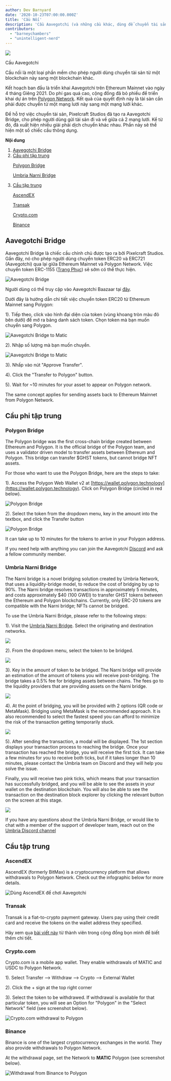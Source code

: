 ```yaml
---
author: Dev Barnyard
date: '2020-10-23T07:00:00.000Z'
title: 'Cầu Nối'
description: 'Cầu Aavegotchi (và những cầu khác, dùng để chuyển tài sản đi và về Polygon)'
contributors:
  - "barneychambers"
  - "unintelligent-nerd"
---
```


<div class="headerImageContainer">
<img class="headerImage" src="/bridge/aavegotchi-bridge.gif">
<p class="headerImageText">Cầu Aavegotchi</p>
</div>

Cầu nối là một loại phần mềm cho phép người dùng chuyển tài sản từ một blockchain này sang một blockchain khác.

Kết hoạch ban đầu là triển khai Aavegotchi trên Ethereum Mainnet vào ngày 4 tháng Giêng 2021. Do phí gas quá cao, cộng đồng đã bỏ phiếu để triển khai dự án trên [Polygon Network](/glossary#polygon). Kết quả của quyết định này là tài sản cần phải được chuyển từ một mạng lưới này sang một mạng lưới khác.

Để hỗ trợ việc chuyển tài sản, Pixelcraft Studios đã tạo ra Aavegotchi Bridge, cho phép người dùng gửi tài sản đi và về giữa cả 2 mạng lưới. Kể từ đó, đã xuất hiện nhiều giải phải dịch chuyển khác nhau. Phần này sẽ thể hiện một số chiếc cầu thông dụng.

<div class="contentsBox">

**Nội dung**

<ol>
<li><a href=#aavegotchi-bridge>Aavegotchi Bridge</a></li>
<li><a href=#decentralized-bridges>Cầu phi tập trung</a></li>
<p><a href=#polygon-bridge>Polygon Bridge</a></p>
<p><a href=#umbria-narni-bridge>Umbria Narni Bridge</a></p>
<li><a href=#centralized-bridges>Cầu tập trung</a></li>
<p><a href=#ascendex>AscendEX</a></p>
<p><a href=#transak>Transak</a></p>
<p><a href=#crypto-com>Crypto.com</a></p>
<p><a href=#binance>Binance</a></p>
</ol>

</div>

## Aavegotchi Bridge

Aavegotchi Bridge là chiếc cầu chính chủ được tạo ra bởi Pixelcraft Studios. Gần đây, nó cho phép người dùng chuyển token ERC20 và ERC721 (Aavegotchi) qua lại giữa Ethereum Mainnet và Polygon Network. Việc chuyển token ERC-1155 ([Trang Phục](/wearables)) sẽ sớm có thể thực hiện.

<img class="bodyImage" src="/bridge/aavegotchi-bridge.png" alt="Aavegotchi Bridge" />

Người dùng có thể truy cập vào Aavegotchi Baazaar tại [đây](https://aavegotchi.com/bridge).

Dưới đây là hướng dẫn chi tiết việc chuyển token ERC20 từ Ethereum Mainnet sang Polygon:

1). Tiếp theo, click vào hình đại diện của token (vùng khoang tròn màu đỏ bên dưới) để mở ra bảng danh sách token. Chọn token mà bạn muốn chuyển sang Polygon.

<img class = "bodyImage" src = "/bridge/select-atoken-to-convert.png" alt = "Aavegotchi Bridge to Matic" />

2). Nhập số lượng mà bạn muốn chuyển.

<img class = "bodyImage" src = "/bridge/amount-to-transfer-to-matic.png" alt = "Aavegotchi Bridge to Matic" />

3). Nhấp vào nút "Approve Transfer".

4). Click the "Transfer to Polygon" button.

5). Wait for ~10 minutes for your asset to appear on Polygon network.

The same concept applies for sending assets back to Ethereum Mainnet from Polygon Network.

## Cầu phi tập trung

### Polygon Bridge
The Polygon bridge was the first cross-chain bridge created between Ethereum and Polygon. It is the official bridge of the Polygon team, and uses a validator driven model to transfer assets between Ethereum and Polygon. This bridge can transfer $GHST tokens, but cannot bridge NFT assets.

For those who want to use the Polygon Bridge, here are the steps to take:

1). Access the Polygon Web Wallet v2 at [https://wallet.polygon.technology](https://wallet.polygon.technology). Click on Polygon Bridge (circled in red below).

<img class="bodyImage" src="/bridge/polygon-bridge-frontpage.png" alt="Polygon Bridge" />

2). Select the token from the dropdown menu, key in the amount into the textbox, and click the Transfer button

<img class="bodyImage" src="/bridge/polygon-bridge.png" alt="Polygon Bridge" />

It can take up to 10 minutes for the tokens to arrive in your Polygon address.

If you need help with anything you can join the Aavegotchi [Discord](https://discord.com/invite/rttCTkZ) and ask a fellow community member.

### Umbria Narni Bridge
The Narni bridge is a novel bridging solution created by Umbria Network, that uses a liquidity-bridge model, to reduce the cost of bridging by up to 90%. The Narni bridge resolves transactions in approximately 5 minutes, and costs approximately $40 (100 GWEI) to transfer GHST tokens between the Ethereum and Polygon blockchains. Currently, only ERC-20 tokens are compatible with the Narni bridge; NFTs cannot be bridged.

To use the Umbria Narni Bridge, please refer to the following steps:

1). Visit the [Umbria Narni Bridge](https://bridge.umbria.network/bridge). Select the originating and destination networks.

<img class="bodyImage" src='/bridge/umbria-network-selection.png' />

2). From the dropdown menu, select the token to be bridged.

<img class="bodyImage" src='/bridge/umbria-token-selection.png' />

3). Key in the amount of token to be bridged. The Narni bridge will provide an estimation of the amount of tokens you will receive post-bridging. The bridge takes a 0.5% fee for bridging assets between chains. The fees go to the liquidity providers that are providing assets on the Narni bridge.

<img class="bodyImage" src='/bridge/umbria-fee-estimation.png' />

4). At the point of bridging, you will be provided with 2 options (QR code or MetaMask). Bridging using MetaMask is the recommended approach. It is also recommended to select the fastest speed you can afford to minimize the risk of the transaction getting temporarily stuck.

<img class="bodyImage" src='/bridge/umbria-confirming-transaction.png' />

5). After sending the transaction, a modal will be displayed. The 1st section displays your transaction process to reaching the bridge. Once your transaction has reached the bridge, you will receive the first tick. It can take a few minutes for you to receive both ticks, but if it takes longer than 10 minutes, please contact the Umbria team on Discord and they will help you solve the issue.

Finally, you will receive two pink ticks, which means that your transaction has successfully bridged, and you will be able to see the assets in your wallet on the destination blockchain. You will also be able to see the transaction on the destination block explorer by clicking the relevant button on the screen at this stage.

<img class="bodyImage" src='/bridge/umbria-confirmation.png' />

If you have any questions about the Umbria Narni Bridge, or would like to chat with a member of the support of developer team, reach out on the [Umbria Discord channel](https://discord.gg/8Ms7Cr4)

## Cầu tập trung

### AscendEX

AscendEX (formerly BitMax) is a cryptocurrency platform that allows withdrawals to Polygon Network. Check out the infographic below for more details.

<img class = "bodyImage" src = "/bridge/Using_AscendEX_and_play_Aavegotchi.jpg" alt = "Dùng AscendEX để chơi Aavegotchi" />

### Transak

Transak is a fiat-to-crypto payment gateway. Users pay using their credit card and receive the tokens on the wallet address they specified.

Hãy xem qua [bài viết này](https://trasher.substack.com/p/buying-your-tokens-straight-into) từ thành viên trong cộng đồng bọn mình để biết thêm chi tiết.

### Crypto.com

Crypto.com is a mobile app wallet. They enable withdrawals of MATIC and USDC to Polygon Network.

1). Select Transfer --> Withdraw --> Crypto --> External Wallet

2). Click the + sign at the top right corner

3). Select the token to be withdrawed. If withdrawal is available for that particular token, you will see an Option for "Polygon" in the "Select Network" field (see screenshot below).

<img class="bodyImage" src="/bridge/cryptocom-withdrawal.png" alt="Crypto.com withdrawal to Polygon" />

### Binance

Binance is one of the largest cryptocurrency exchanges in the world. They also provide withdrawals to Polygon Network.

At the withdrawal page, set the Network to **MATIC** Polygon (see screenshot below).

<img class="bodyImage" src="/bridge/withdrawal-from-binance-to-polygon.png" alt="Withdrawal from Binance to Polygon" />